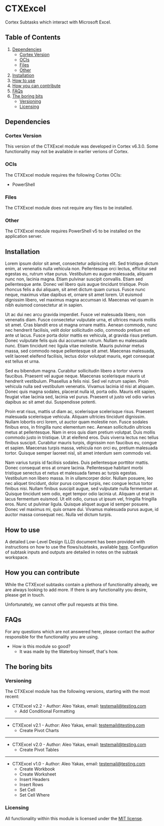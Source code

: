 # CTXExcel
Cortex Subtasks which interact with Microsoft Excel.


## Table of Contents
1) [Dependencies](#dependencies)
    * [Cortex Version](#cortex-version)
    * [OCIs](#ocis)
    * [Files](#files)
    * [Other](#other)
1) [Installation](#installation)
1) [How to use](#how-to-use)
1) [How you can contribute](#how-you-can-contribute)
1) [FAQs](#faqs)
1) [The boring bits](#the-boring-bits)
    * [Versioning](#versioning)
    * [Licensing](#licensing)

## Dependencies
### Cortex Version
This version of the CTXExcel module was developed in Cortex v6.3.0. Some functionality may not be available in earlier verions of Cortex.

### OCIs
The CTXExcel module requires the following Cortex OCIs:
* PowerShell

### Files
The CTXExcel module does not require any files to be installed.

### Other
The CTXExcel module requires PowerShell v5 to be installed on the application server.

## Installation
Lorem ipsum dolor sit amet, consectetur adipiscing elit. Sed tristique dictum enim, at venenatis nulla vehicula non. Pellentesque orci lectus, efficitur sed egestas eu, rutrum vitae purus. Vestibulum eu augue malesuada, aliquam nunc non, lacinia magna. Etiam pulvinar suscipit convallis. Etiam sed pellentesque ante. Donec vel libero quis augue tincidunt tristique. Proin rhoncus felis a dui aliquam, sit amet dictum quam cursus. Fusce nunc neque, maximus vitae dapibus et, ornare sit amet lorem. Ut euismod dignissim libero, vel maximus magna accumsan id. Maecenas vel quam in nibh euismod consectetur at in sapien.

Ut ac dui nec arcu gravida imperdiet. Fusce vel malesuada libero, non venenatis diam. Fusce consectetur vulputate urna, et ultrices mauris mollis sit amet. Cras blandit eros ut magna ornare mattis. Aenean commodo, nunc nec hendrerit facilisis, velit dolor sollicitudin odio, commodo pretium est ante ut lacus. Fusce porta dolor mattis ex vehicula, at gravida risus pretium. Donec vulputate felis quis dui accumsan rutrum. Nullam eu malesuada nunc. Etiam tincidunt nec ligula vitae molestie. Mauris pulvinar metus massa, sed commodo neque pellentesque sit amet. Maecenas malesuada, velit laoreet eleifend facilisis, lectus dolor volutpat mauris, eget consequat est tellus et urna.

Sed eu bibendum magna. Curabitur sollicitudin libero a tortor viverra faucibus. Praesent vel augue neque. Maecenas scelerisque mauris ut hendrerit vestibulum. Phasellus a felis nisi. Sed vel rutrum sapien. Proin vehicula nulla sed vestibulum venenatis. Vivamus lacinia id nisi at aliquam. Donec quis magna sodales, placerat nulla id, porta odio. Mauris elit sapien, feugiat vitae lacinia sed, lacinia vel purus. Praesent ut justo vel odio varius dapibus ac sit amet dui. Suspendisse potenti.

Proin erat risus, mattis ut diam ac, scelerisque scelerisque risus. Praesent malesuada scelerisque vehicula. Aliquam ultricies tincidunt dignissim. Nullam lobortis orci lorem, ut auctor quam molestie non. Fusce sodales finibus eros, in fringilla nunc elementum nec. Aenean sollicitudin ultrices metus at pellentesque. Nam in eros quis diam pretium volutpat. Duis mollis commodo justo in tristique. Ut at eleifend eros. Duis viverra lectus nec tellus finibus suscipit. Curabitur mauris turpis, dignissim non faucibus eu, congue et sapien. Maecenas turpis massa, vehicula non orci eu, pretium malesuada tortor. Quisque semper laoreet nisl, sit amet interdum sem commodo vel.

Nam varius turpis id facilisis sodales. Duis pellentesque porttitor mattis. Donec consequat eros at ornare lacinia. Pellentesque habitant morbi tristique senectus et netus et malesuada fames ac turpis egestas. Vestibulum non libero massa. In in ullamcorper dolor. Nullam posuere, leo nec aliquet tincidunt, dolor purus congue turpis, nec congue lectus tortor finibus nisi. Nullam finibus suscipit augue, sed vulputate nulla fermentum at. Quisque tincidunt sem odio, eget tempor odio lacinia ut. Aliquam ut erat in lacus fermentum euismod. Ut elit odio, cursus ut ipsum vel, fringilla fringilla eros. Nunc ut pulvinar ligula. Quisque aliquet augue id semper posuere. Donec vel maximus mi, quis ornare dui. Vivamus malesuada purus augue, id auctor massa consequat nec. Nulla vel dictum turpis.

## How to use
A detailed Low-Level Design (LLD) document has been provided with instructions on how to use the flows/subtasks, available [here](https://github.com/CortexIATest/CTXExcel/blob/master/CTXExcel%20-%20LLD%20-%20v2.2.docx). Configuration of subtask inputs and outputs are detailed in notes on the subtask workspace.

## How you can contribute
While the CTXExcel subtasks contain a plethora of functionality already, we are always looking to add more. If there is any functionality you desire, please get in touch.

Unfortunately, we cannot offer pull requests at this time. 

## FAQs
For any questions which are not answered here, please contact the author responsible for the functionality you are using.

* How is this module so good? 
   * It was made by the Waterboy himself, that's how. 

## The boring bits
### Versioning
The CTXExcel module has the following versions, starting with the most recent:
* CTXExcel v2.2 - Author: Aleo Yakas, email: testemail@testing.com
  *  Add Conditional Formatting

---
* CTXExcel v2.1 - Author: Aleo Yakas, email: testemail@testing.com
  *  Create Pivot Charts

---
* CTXExcel v2.0 - Author: Aleo Yakas, email: testemail@testing.com
  *  Create Pivot Tables

---
* CTXExcel v1.0 - Author: Aleo Yakas, email: testemail@testing.com
  *  Create Workbook
  *  Create Worksheet
  *  Insert Headers
  *  Insert Rows
  *  Set Cell
  *  Set Cell Where

### Licensing
All functionality within this module is licensed under the [MIT license](https://opensource.org/licenses/mit-license.php). 
